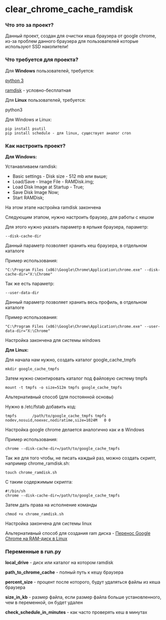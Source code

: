 # clear_chrome_cache_ramdisk
<h3><b>Что это за проект?</b></h3>
<p>Данный проект, создан для очистки кеша браузера от google chrome, из-за проблем данного браузера для пользователей которые используют SSD накопители!</p>
<h3><b>Что требуется для проекта?</b></h3>
<p>Для <b>Windows</b> пользователей, требуется:</p>
<p><a href="https://www.python.org/downloads/release">python 3</a></p>
<p><a href="http://memory.dataram.com/products-and-services/software/ramdisk">ramdisk</a> - условно-бесплатная</p>
<p>Для <b>Linux</b> пользователей, требуется:</p>
<p>python3</p>
<p>Для Windows и Linux:</p>
<pre>
<code>pip install psutil</code>
<code>pip install schedule - для linux, существует аналог cron</code>
</pre>
<h3><b>Как настроить проект?</b></h3>
<p><b>Для Windows:</b></p>
<p>Устанавливаем ramdisk:</p>
<ul>
<li>Basic settings - Disk size - 512 mb или выше;</li>
<li>Load/Save - Image File - RAMDisk.img;</li>
<li>Load Disk Image at Startup - True;</li>
<li>Save Disk Image Now;</li>
<li>Start RAMDisk;</li>
</ul>
<p>На этом этапе настройка ramdisk закончена</p>
<p>Следующим этапом, нужно настроить браузер, для работы с кешом</p>
<p>Для этого нужно указать параметр в ярлыке браузера, параметр:</p>
<pre><code>--disk-cache-dir</code></pre>
<p>Данный параметр позволяет хранить кеш браузера, в отдельном каталоге</p>
<p>Пример использования:</p>
<pre><code>"C:\Program Files (x86)\Google\Chrome\Application\chrome.exe" --disk-cache-dir="X:\Chrome"</code></pre>
<p>Так же есть параметр:</p>
<pre><code>--user-data-dir</code></pre>
<p>Данный параметр позволяет хранить весь профиль, в отдельном каталоге</p>
<p>Пример использования:</p>
<pre><code>"C:\Program Files (x86)\Google\Chrome\Application\chrome.exe" --user-data-dir="X:\Chrome"</code></pre>
<p>Настройка закончена для системы windows</p>
<p><b>Для Linux:</b></p>
<p>Для начала нам нужно, создать каталог google_cache_tmpfs</p>
<p><pre><code>mkdir google_cache_tmpfs</code></pre></p>
<p>Затем нужно смонтировать каталог под файловую систему tmpfs</p>
<pre><code>mount -t tmpfs -o size=512m tmpfs google_cache_tmpfs</code></pre>
<p>Альтернативный способ (для постоянной основы)</p>
<p>Нужно в /etc/fstab добавить код:</p>
<pre><code>tmpfs       /path/to/google_cache_tmpfs tmpfs   nodev,nosuid,noexec,nodiratime,size=1024M   0 0</code></pre>
<p>Настройка google chrome делается аналогично как и в Windows</p>
<p>Пример использования:</p>
<pre><code>chrome --disk-cache-dir=/path/to/google_cache_tmpfs</code></pre>
<p>Так же для того чтобы, не писать каждый раз, можно создать скрипт, например chrome_ramdisk.sh:</p>
<pre><code>touch chrome_ramdisk.sh</code></pre>
<p>С таким содержимым скрипта:</p>
<pre>
<code>#!/bin/sh</code>
<code>chrome --disk-cache-dir=/path/to/google_cache_tmpfs</code>
</pre>
<p>Затем дать права на исполнение команды</p>
<pre><code>сhmod +x chrome_ramdisk.sh</code></pre>
<p>Настройка закончена для системы linux</p>
<p>Альтернативный способ для создания ram диска - <a href="https://habrahabr.ru/post/205158/">Перенос Google Chrome на RAM-диск в Linux</a></p>
<h3><b>Переменные в run.py</b></h3>
<p><b>local_drive</b> - диск или каталог на котором ramdisk</p>
<p><b>path_to_chrome_cache</b> - полный путь к кешу браузера</p>
<p><b>percent_size</b> - процент после которого, будут удаляться файлы из кеша браузера</p>
<p><b>size_in_kb</b> - размер файла, если размер файла больше установленного, чем в переменной, он будет удален</p>
<p><b>check_schedule_in_minutes</b> - как часто проверять кеш в минутах</p>
